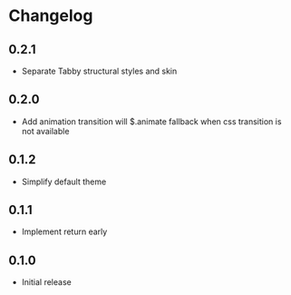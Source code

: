 # Changelog

## 0.2.1

* Separate Tabby structural styles and skin

## 0.2.0

* Add animation transition will $.animate fallback when css transition is not available

## 0.1.2

* Simplify default theme

## 0.1.1

* Implement return early

## 0.1.0

* Initial release